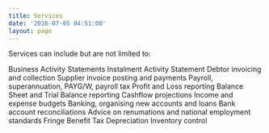 ```yaml
---
title: Services
date: '2016-07-05 04:51:00'
layout: page
---
```

Services can include but are not limited to:

Business Activity Statements
Instalment Activity Statement
Debtor invoicing and collection
Supplier invoice posting and payments
Payroll, superannuation, PAYG/W, payroll tax
Profit and Loss reporting
Balance Sheet and Trial Balance reporting
Cashflow projections
Income and expense budgets
Banking, organising new accounts and loans
Bank account reconciliations
Advice on renumations and national employment standards
Fringe Benefit Tax
Depreciation
Inventory control


